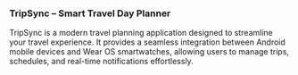 ### TripSync – Smart Travel Day Planner

TripSync is a modern travel planning application designed to streamline your travel experience. It provides a seamless integration between Android mobile devices and Wear OS smartwatches, allowing users to manage trips, schedules, and real-time notifications effortlessly.
